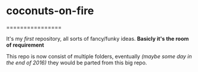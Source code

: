 # coconuts-on-fire
================

It's my *first* repository, all sorts of fancy/funky ideas.
**Basicly it's the room of requirement**

This repo is now consist of multiple folders, eventually *(maybe some day in the end of 2016)* they would be parted from this big repo.
